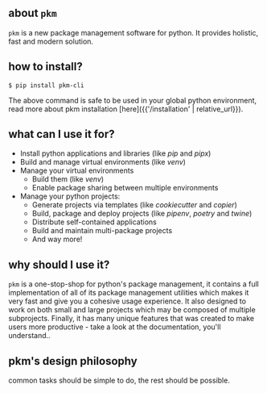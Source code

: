 ## about `pkm`

`pkm` is a new package management software for python. It provides holistic, fast and modern solution.

## how to install?
```console
$ pip install pkm-cli
```
The above command is safe to be used in your global python environment, read more about pkm installation [here]({{'/installation' | relative_url}}). 

## what can I use it for?

- Install python applications and libraries (like <i cmd>pip</i> and <i cmd>pipx</i>)
- Build and manage virtual environments (like <i cmd>venv</i>)
- Manage your virtual environments
  - Build them (like <i cmd>venv</i>)
  - Enable package sharing between multiple environments
- Manage your python projects:
    - Generate projects via templates (like <i cmd>cookiecutter</i> and <i cmd>copier</i>)
    - Build, package and deploy projects (like <i cmd>pipenv</i>, <i cmd>poetry</i> and <i cmd>twine</i>)
    - Distribute self-contained applications
    - Build and maintain multi-package projects
    - And way more!

## why should I use it?

`pkm` is a one-stop-shop for python's package management, it contains a full implementation of all of its package management
utilities which makes it very fast and give you a cohesive usage experience. It also designed to work on both small and
large projects which may be composed of multiple subprojects. Finally, it has many unique features that was created to
make users more productive - take a look at the documentation, you'll understand..

## pkm's design philosophy
common tasks should be simple to do, the rest should be possible.

 
  
    
 
